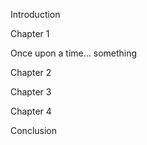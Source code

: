 Introduction

Chapter 1

Once upon a time... something

Chapter 2

Chapter 3

Chapter 4

Conclusion
